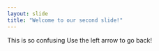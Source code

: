 ```yaml
---
layout: slide
title: "Welcome to our second slide!"
---
```

This is so confusing
Use the left arrow to go back!
